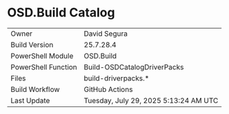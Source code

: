 ﻿# OSD.Build Catalog

| | |
|-|-|
| Owner | David Segura |
| Build Version | 25.7.28.4 |
| PowerShell Module | OSD.Build |
| PowerShell Function | Build-OSDCatalogDriverPacks |
| Files | build-driverpacks.* |
| Build Workflow | GitHub Actions |
| Last Update | Tuesday, July 29, 2025 5:13:24 AM UTC |
